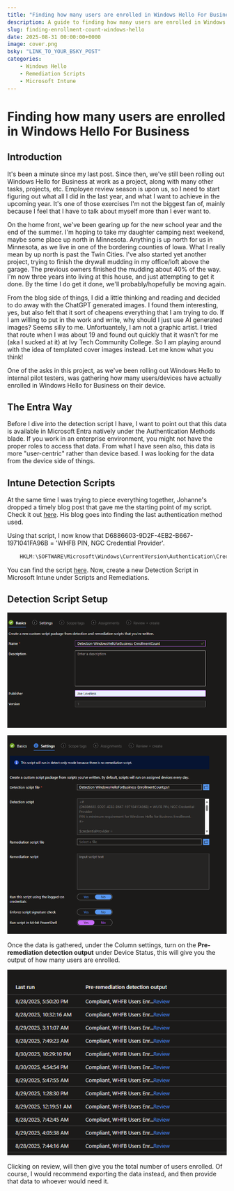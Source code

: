 ```yaml
---
title: "Finding how many users are enrolled in Windows Hello For Business"
description: A guide to finding how many users are enrolled in Windows Hello for Business on a device.
slug: finding-enrollment-count-windows-hello
date: 2025-08-31 00:00:00+0000
image: cover.png
bsky: "LINK_TO_YOUR_BSKY_POST"
categories:
    - Windows Hello
    - Remediation Scripts
    - Microsoft Intune
---
```


# Finding how many users are enrolled in Windows Hello For Business

## Introduction

It's been a minute since my last post. Since then, we've still been rolling out Windows Hello for Business at work as a project, along with many other tasks, projects, etc. Employee review season is upon us, so I need to start figuring out what all I did in the last year, and what I want to achieve in the upcoming year. It's one of those exercises I'm not the biggest fan of, mainly because I feel that I have to talk about myself more than I ever want to.

On the home front, we've been gearing up for the new school year and the end of the summer. I'm hoping to take my daughter camping next weekend, maybe some place up north in Minnesota. Anything is up north for us in Minnesota, as we live in one of the bordering counties of Iowa. What I really mean by up north is past the Twin Cities. I've also started yet another project, trying to finish the drywall mudding in my office/loft above the garage. The previous owners finished the mudding about 40% of the way. I'm now three years into living at this house, and just attempting to get it done. By the time I do get it done, we'll probably/hopefully be moving again.

From the blog side of things, I did a little thinking and reading and decided to do away with the ChatGPT generated images. I found them interesting, yes, but also felt that it sort of cheapens everything that I am trying to do. If I am willing to put in the work and write, why should I just use AI generated images? Seems silly to me. Unfortuantely, I am not a graphic artist. I tried that route when I was about 19 and found out quickly that it wasn't for me (aka I sucked at it) at Ivy Tech Community College. So I am playing around with the idea of templated cover images instead. Let me know what you think!

One of the asks in this project, as we've been rolling out Windows Hello to internal pilot testers, was gathering how many users/devices have actually enrolled in Windows Hello for Business on their device.

## The Entra Way

Before I dive into the detection script I have, I want to point out that this data is available in Microsoft Entra natively under the Authentication Methods blade. If you work in an enterprise environment, you might not have the proper roles to access that data. From what I have seen also, this data is more "user-centric" rather than device based. I was looking for the data from the device side of things.

## Intune Detection Scripts

At the same time I was trying to piece everything together, Johanne's dropped a timely blog post that gave me the starting point of my script. Check it out [here](https://johannesblog.com/2025/08/07/last-authentication-used/). His blog goes into finding the last authentication method used.

Using that script, I now know that D6886603-9D2F-4EB2-B667-1971041FA96B = 'WHFB PIN, NGC Credential Provider'.

```powershell
    HKLM:\SOFTWARE\Microsoft\Windows\CurrentVersion\Authentication\Credential Providers\{D6886603-9D2F-4EB2-B667-1971041FA96B}
```

You can find the script [here](https://github.com/Pacers31Colts18/Intune/blob/main/RemediationScripts/Detection-WindowsHelloForBusiness-EnrollmentCount.ps1). Now, create a new Detection Script in Microsoft Intune under Scripts and Remediations.

## Detection Script Setup

![Detection Create Basics](detection_create_basics.png)

![Detection Create Settings](detection_create_settings.png)

Once the data is gathered, under the Column settings, turn on the **Pre-remediation detection output** under Device Status, this will give you the output of how many users are enrolled.

![Detection Output](detection_output.png)

Clicking on review, will then give you the total number of users enrolled. Of course, I would recommend exporting the data instead, and then provide that data to whoever would need it.